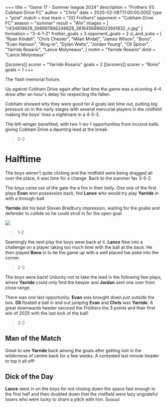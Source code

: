 +++
title = "Game 17 - Summer league 2024"
description = "Frothers VS Cobham Drive FC"
author = "Chris"
date = 2025-02-08T11:00:00.000Z
type = "post"
match = true
team = "OG Frothers"
opponent = "Cobham Drive FC"
season = "summer"
result = "Win"
images = [ "/434819929_398997866248828_3816456996023941832_n.jpg" ]
formation = "3-4-1-2"
frother_goals = 3
opponent_goals = 2
xi_and_subs = [
  "Ryan Kindell",
  "Chris Chester",
  "Milan Mrdalj",
  "James Wilson",
  "Bono",
  "Evan Hanson",
  "Ring-In",
  "Dylan Watts",
  "Jordan Young",
  "Oli Spicer",
  "Yarride Rosario",
  "Lance Molyneaux",
]
motm = "Yarride Rosario"
dotd = "Lance Molyneaux"

[[scorers]]
scorer = "Yarride Rosario"
goals = 2
[[scorers]]
scorer = "Bono"
goals = 1
+++

The Yash memorial fixture.

Up against Cobham Drive again after last time the game was a stunning 4-4 draw after an hour's delay for respecting the fallen.

Cobham showed why they were good for 4 goals last time out, putting big pressure on in the early stages with several mercurial players in the midfield making the boys' lives a nightmare in a 4-3-3.

The left-winger benefited, with two 1-on-1 opportunities from incisive balls giving Cobham Drive a daunting lead at the break.

> 0-2

# Halftime

The boys weren't quite clicking and the midfield were being dragged all over the place, it was time for a change. Back to the summer fav 3-5-2.

The boys came out of the gate the a fire in their belly. One one of the first plays **Evan** won possession back, fed **Lance** who would try play **Yarride** in with a through-ball.

**Yarride** did his best Steven Bradbury impression, waiting for the goalie and defender to collide so he could stroll in for the open goal.

![]((https://media4.giphy.com/media/v1.Y2lkPTc5MGI3NjExenkxOXE5OWJnNmk2enVvcTV4NjZvbmw3ZWp2eW9sZzM0aHhkZTMzMyZlcD12MV9pbnRlcm5hbF9naWZfYnlfaWQmY3Q9Zw/V2yo0r2EQCqk1PCfb4/giphy.gif))

> 1-2

Seemingly the next play the boys were back at it. **Lance** flew into a challenge on a player taking too much time with the ball at the back. He then played **Bono** in to tie the game up with a well placed toe poke into the corner.

> 2-2

The boys were back! Unlucky not to take the lead in the following few plays, where **Yarride** could only find the keeper and **Jordan** sent one over from close range.

There was one last opportunity. **Evan** was brought down just outside the box. **Oli** floated a ball in and out
jumping **Evan** and **Chris** was **Yarride**. A great downwards header secured the Frothers the 3 points and their first win of 2025 with the last kick of the ball!

> 3-2

## Man of the Match
Great to see **Yarride** back among the goals after getting lost in the wilderness of centre back for a few weeks. A contested last minute header to top it all off!

## Dick of the Day
**Lance** went in on the boys for not closing down the space fast enough in the first half and then doubled down that the midfield were lazy ungrateful losers who were lucky to share a pitch with him. Suuuui